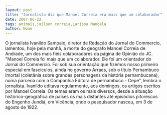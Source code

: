 ```yaml
---
layout: post
title: "Jornalista diz que Manoel Correia era mais que um colaborador"
date: 2007-06-22
tags: animais,jailson correia,Larissa Manoela
author: None
---
```

O jornalista Ivanildo Sampaio, diretor de Reda&ccedil;&atilde;o do Jornal do Commercio, lamentou, hoje pela manh&atilde;, a morte do ge&oacute;grafo Manoel Correia de Andrade, um dos mais fi&eacute;is colaboradores da p&aacute;gina de Opini&atilde;o do JC. 
&quot;Manoel Correia foi mais que um colaborador. Ele foi um orientador do Jornal do Commercio. Foi sob sua orienta&ccedil;&atilde;o que fizemos nosso primeiro especial em fasc&iacute;culos, ainda no&nbsp;governo Arraes, sob o t&iacute;tulo Pernambuco Imortal (colet&acirc;nia sobre grandes personagens da hist&oacute;ria pernambucana), numa parceria com a Companhia Editora de pernambuco - Cepe&quot;, lembra o jornalista.
Ivanildo editava regularmente, aos domingos, os artigos escritos por Manoel Correia. Os temas eram os mais diversos, desde a situa&ccedil;&atilde;o hist&oacute;rico-geogr&aacute;fica de pa&iacute;ses os mais distantes at&eacute; epis&oacute;dios pitorescos do Engenho Jundi&aacute;, em Vic&ecirc;ncia, onde o pesquisador nasceu, em 3 de agosto de 1922. 